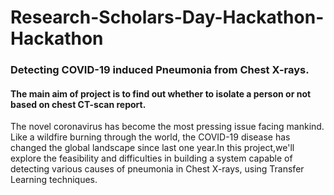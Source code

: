 # Research-Scholars-Day-Hackathon-Hackathon
### Detecting COVID-19 induced Pneumonia from Chest X-rays.

#### The main aim of project is to find out whether to isolate a person or not based on chest CT-scan report.
The novel coronavirus has become the most pressing issue facing mankind. Like a wildfire burning through the world, the COVID-19 disease has changed the global landscape since last one year.In this project,we'll explore the feasibility and difficulties in building a system capable of detecting various causes of pneumonia in Chest X-rays, using Transfer Learning techniques.

